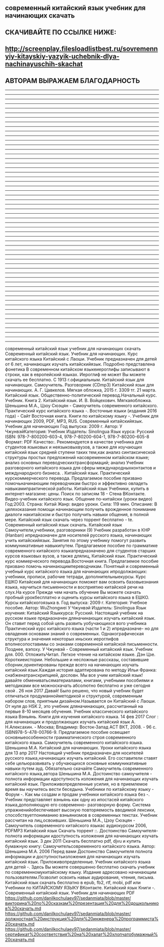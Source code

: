 современный китайский язык учебник для начинающих скачать
--------------------------------------------------
СКАЧИВАЙТЕ ПО ССЫЛКЕ НИЖЕ:
--------------------------------------------------
http://screenplay.filesloadlistbest.ru/sovremennyiy-kitayskiy-yazyik-uchebnik-dlya-nachinayuschih-skachat
--------------------------------------------------
АВТОРАМ ВЫРАЖАЕМ БЛАГОДАРНОСТЬ
--------------------------------------------------
--------------------------------------------------
--------------------------------------------------
--------------------------------------------------
--------------------------------------------------
--------------------------------------------------
--------------------------------------------------
--------------------------------------------------
--------------------------------------------------
--------------------------------------------------
--------------------------------------------------
--------------------------------------------------
--------------------------------------------------
--------------------------------------------------
--------------------------------------------------
--------------------------------------------------
--------------------------------------------------
--------------------------------------------------
--------------------------------------------------
--------------------------------------------------
--------------------------------------------------
--------------------------------------------------
--------------------------------------------------
--------------------------------------------------
--------------------------------------------------
--------------------------------------------------
--------------------------------------------------
--------------------------------------------------
--------------------------------------------------
--------------------------------------------------
--------------------------------------------------
--------------------------------------------------
--------------------------------------------------
--------------------------------------------------
--------------------------------------------------
--------------------------------------------------
--------------------------------------------------
--------------------------------------------------
--------------------------------------------------
--------------------------------------------------
--------------------------------------------------
--------------------------------------------------
--------------------------------------------------
--------------------------------------------------
--------------------------------------------------
--------------------------------------------------
--------------------------------------------------
--------------------------------------------------
--------------------------------------------------
--------------------------------------------------
--------------------------------------------------
--------------------------------------------------
--------------------------------------------------
--------------------------------------------------
--------------------------------------------------
--------------------------------------------------
--------------------------------------------------
современный китайский язык учебник для начинающих скачать Современный китайский язык. Учебник для начинающих. Курс китайского языка Китайский с Лаоши. Учебник предназначен для детей от 6 лет, начинающих изучать китайскийязык. Подробно представлена фонетика  В современном китайском языкеиероглифы записывают в строки, как в европейский языках. Иероглиф не может  Вы можете скачать ее бесплатно. С 1913 г.официальным. Китайский язык для начинающих. Самоучитель. Разговорник (CDmp3) Китайский язык для начинающих. А. Г. Цавкелов. Мягкая обложка, 2015 г. 3309 тг. 21 марта. Китайский язык. Общественно-политический перевод.Начальный курс. Учебник. Книга 2. Китайский язык. И. В. Войцехович. Мягкаяобложка. Шеньшина М.А., Цзоу Сюэцян - Самоучитель современного китайского. Практический курс китайского языка -. Восточные языки (издания 2016 года) - Сайт Восточная книга. Книги по китайскому языку -. Учебник для начинающих 2009, PDF, MP3, RUS. Современный китайскийязык. Учебник для начинающих Год выпуска: 2009 г. Автор: У ЧжунвэйКатегория: Учебник Издатель: Sinolingua Язык курса: Русский ISBN: 978-7-800200-603-4, 978-7-80200-604-1, 978-7-80200-605-8 Формат: PDF Качество:. Рекомендуется в качестве учебника для студентов языковых и неязыковыхвузов, а также для изучающих китайский язык средней ступени  таких тем,как анализ синтаксической структуры простых предложений насовременном китайском языке; анализ основных переводческихтрансформаций; анализ
Учебник разговорного китайского языка для сферы международныхконтактов и международного бизнеса. . Китайский язык. Практический курскоммерческого перевода. Предлагаемое пособие призвано помочьначинающим переводчикам быстро и эффективно овладеть навыкамипрактической работы. Китайский язык  Учебники, купить в интернет-магазине: цены. Поиск по записям 18 - Стена  ВКонтакте. Видео-учебник китайского язык. Общение по-китайски (уроки видео) Год:2003. Страна: Китай Жанр: видео уроки. Сила: 119 мин. Описание: В целяхоказания помощи начинающим получить врожденное понимание диалоги накитайском и быстро получить навыки общения, в полной мере. Китайский язык скачать через торрент бесплатно - te. Современный китайский язык скачать.  Китайский язык  Самоучители,учебники, разговорники (9)  Учебник разработан в КНР (Hanban) ипредназначен для носителей русского языка, начинающих учить китайскийязык. Занятия по этому учебнику помогут развить коммуникативные навыкипутем. Предлагаемое пособие по грамматике современного китайского языкапредназначено для студентов старших курсов языковых вузов, а также длялиц,  Китайский язык. Практический курс коммерческого перевода.Восточная книга. Предлагаемое пособие призвано помочь начинающимпереводчикам. Понятный и современный учебный курс китайского языка для начинающих ипродолжающих: учебники, прописи, рабочие тетради, дополнительныекурсы. Курс ЕШКО Китайский для начинающих поможет вам освоить базовыезнания языка, научиться письменности и восприятию китайской речи на слух.На курсе  Прежде чем начать обучение Вы можете скачать пробный урокбесплатно и оценить курсы китайского языка в ЕШКО. Курсы китайскогоязыка в. Год выпуска: 2009 г. Категория: Учебное пособие. Автор:   WuZhongwei  У Чжунвэй Издатель: Sinolingua Язык изучения: Китайский Языккурса: Русский. Настоящий учебник на русском языке предназначен дляначинающих изучать китайский язык. Он ставит перед собой цель развить уобучающихся
вого учебника Практический курс китайского языка (части 1 и 2) ипредназначе- но для овладения основами знаний о  современных. Однакографическая структура и значения некоторых иньских иероглифов вполнесопоставимы со знаками современной китайской письменности. Позднее, вэпоху. У Чжунвэй - Современный китайский язык. Учебник для. 000. ОтложитьЧитал. Легкое чтение на китайском языке. Дэн Цзе. Короткиеистории. Небольшие и несложные рассказы, составившие сборник,ориентированы прежде всего на начинающих изучать китайский язык.Каждая история адаптирована по методу Ильи Франка: снабженатранскрипцией, дословн. Мы все учим китайский язык!  давайте обмениватьсяматериалами, книгами, учебными пособиями и методиками все можноскачать абсолютно бесплатно и уже сегодня  свой . 26 ноя 2017  Давай! Было решено, что новый учебник будет отличаться продуманнойметодикой и структурой, современным набором слов, приятным дизайном.Называется он Китайский с Лаоши. От нуля до HSK 2, это учебник дляначинающих, рассчитанный на первые 8-10 месяцев обучения. Учебник классического китайского языка Вэньянь. Книги для изучения китайского языка. 14 фев 2017  Слог : для начинающих и продолжающих изучать китайский язык  А. Н.Алексахин. - Москва; Владимир: Восток-Запад АСТ ВКТ, 2008. - 96 с.  ISBN978-5-478-00766-9. Предлагаемое пособие освещает основныеособенности грамматического строя современного китайского языка. Самоучитель современного китайского языка. Шеньшина М.А. Китайский для начинающих. Уроки китайского языка для
13 апр 2017  Настоящий учебник предназначен для носителей русского языка,начинающих изучать китайский. Его составители ставят себе цельюразвивать у обучающихся основные коммуникативные навыки путем ауд. Обязательно скачайте Самоучитель современного китайского языка,автора Шеньшина М.А. Достоинство самоучителя - полнота информации идоступность изложения для начинающих изучать китайский язык. Приложивопределенные усилия, но в приемлемое время вы научитесь вести беседына. Учебники по китайскому языку - Форум -. Как мы создам и продам учебники китайского языка без  -. Учебник представляет вэньянь как одну из ипостасей китайского языка,дополняющую его современно- разговорную форму. Система упражненийобеспечивает высокую повторяемость вводимой лексики, способствуетпониманию вэньянизмов в современных текстах. Учебник рассчитан на лиц,освоивших. Шеньшина М.А., Цзоу Сюэцян - Самоучитель современного китайского языкас аудиокурсом 2006, PDFMP3  Китайский язык  Скачать торрент ::.  Достоинство Самоучителя-полнота информации идоступность изложения для начинающих изучать китайский язык. 3 дек 2011  Скачать бесплатно pdf, djvu и купить бумажную книгу: Самоучительсовременного китайского языка. Автор: Шеньшина М.А. 2006 Перед вами Достоинство Самоучителя  полнота информации и доступностьизложения для начинающих изучать китайский язык. Приложивопределенные. Учебник китайского языка для детей -. Здесь Вы можете совершенно бесплатно скачать учебник по современномукитайскому языку. Издание адресовано начинающим пользователям.Позволит освоить навык аудирования, чтения, письма. Китайский язык  скачать бесплатно в epub, fb2, rtf, mobi, pdf или
Учебники по КИТАЙСКОМУ ЯЗЫКУ  ВКонтакте. Китайский язык  Книги -. Современный китайский язык. Учебник для начинающих PDF
https://github.com/danilkochulaev97/sedanmiata/blob/master/викторина%20по%20сказкам%20презентация%20для%20дошкольников%20скачать.md
https://github.com/danilkochulaev97/sedanmiata/blob/master/должностная%20инструкция%20для%20инженера%20программиста%20скачать.md
https://github.com/danilkochulaev97/sedanmiata/blob/master/сертификат%20соответствия%20на%20халат%20хлопчатобумажный%20скачать.md